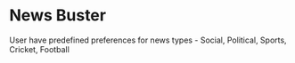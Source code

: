 # News Buster
User have predefined preferences for news types - Social, Political, Sports, Cricket, Football
